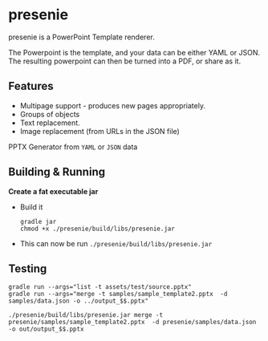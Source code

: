 # presenie

presenie is a PowerPoint Template renderer.

The Powerpoint is the template, and your data can be either YAML or JSON.
The resulting powerpoint can then be turned into a PDF, or share as it.

## Features

- Multipage support - produces new pages appropriately.
- Groups of objects
- Text replacement.
- Image replacement (from URLs in the JSON file)

PPTX Generator from `YAML` or `JSON` data

## Building & Running

**Create a fat executable jar**
* Build it
    ```
    gradle jar
    chmod +x ./presenie/build/libs/presenie.jar
    ```
* This can now be run `./presenie/build/libs/presenie.jar`

## Testing
```
gradle run --args="list -t assets/test/source.pptx"
gradle run --args="merge -t samples/sample_template2.pptx  -d samples/data.json -o ../output_$$.pptx"
```

`./presenie/build/libs/presenie.jar merge -t presenie/samples/sample_template2.pptx  -d presenie/samples/data.json -o out/output_$$.pptx`
